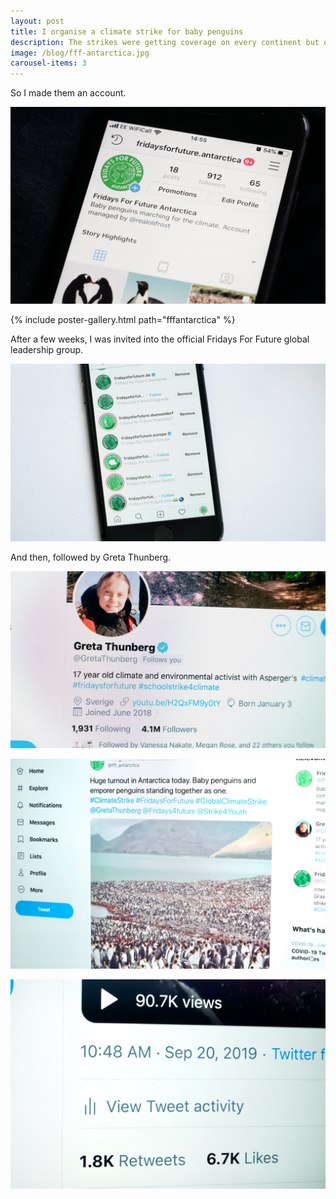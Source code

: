 ```yaml
---
layout: post
title: I organise a climate strike for baby penguins
description: The strikes were getting coverage on every continent but one.
image: /blog/fff-antarctica.jpg
carousel-items: 3
---
```


<!-- {% include refrost-style %} -->

So I made them an account.

![](/blog/fff-antarctica.jpg)

{% include poster-gallery.html path="fffantarctica" %}

After a few weeks, I was invited into the official Fridays For Future global leadership group.

![](/blog/fridaysforfutureantarctica2.jpeg)

And then, followed by Greta Thunberg.

![](/blog/fridaysforfutureantarctica1.jpeg)

![](/blog/fridaysforfutureantarctica3.jpeg)

![](/blog/fridaysforfutureantarctica4.jpeg)


<script async src="https://platform.twitter.com/widgets.js" charset="utf-8"></script>
<script async src="//www.instagram.com/embed.js"></script>
